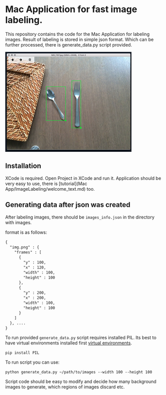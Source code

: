 

# Mac Application for fast image labeling.


This repository contains the code for the Mac Application for labeling images. Result of labeling is stored in simple json format. Which can be further processed, there is generate_data.py script provided.


![Screen From App](screenshot.png)

## Installation

XCode is required. Open Project in XCode and run it. 
Application should be very easy to use, there is [tutorial](Mac App/ImageLabeling/welcome_text.md) too.




## Generating data after json was created

After labeling images, there should be `images_info.json` in the directory with images.

format is as follows:

```
{
  "img.png" : {
    "frames" : [
      {
        "y" : 100,
        "x" : 120,
        "width" : 100,
        "height" : 100
      },
      {
        "y" : 200,
        "x" : 200,
        "width" : 100,
        "height" : 100
      }
    ]
  }, ....
}
```


To run provided `generate_data.py` script requires installed PIL. Its best to have virtual environments installed first [virtual environments](http://docs.python-guide.org/en/latest/dev/virtualenvs/#virtualenvironments-ref). 
	
    pip install PIL


To run script you can use:

    python generate_data.py ~/path/to/images --width 100 --height 100


Script code should be easy to modify and decide how many background images to generate, which regions of images discard etc.










